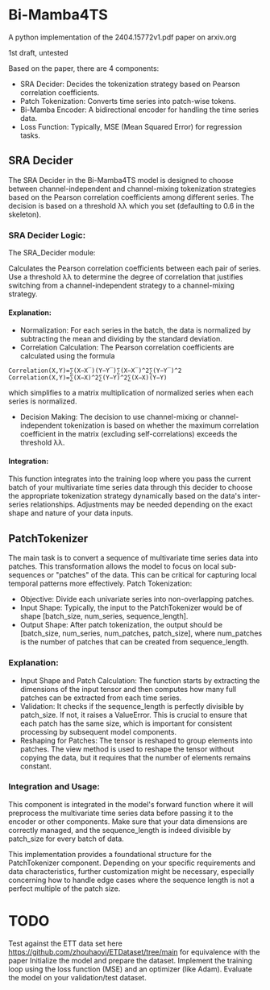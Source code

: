 # Bi-Mamba4TS
A python implementation of the 2404.15772v1.pdf paper on arxiv.org

1st draft, untested

Based on the paper, there are 4 components:

- SRA Decider: Decides the tokenization strategy based on Pearson correlation coefficients.
- Patch Tokenization: Converts time series into patch-wise tokens.
- Bi-Mamba Encoder: A bidirectional encoder for handling the time series data.
- Loss Function: Typically, MSE (Mean Squared Error) for regression tasks.

## SRA Decider

The SRA Decider in the Bi-Mamba4TS model is designed to choose between channel-independent and channel-mixing 
tokenization strategies based on the Pearson correlation coefficients among different series. The decision is 
based on a threshold λλ which you set (defaulting to 0.6 in the skeleton).

### SRA Decider Logic:

The SRA_Decider module:

Calculates the Pearson correlation coefficients between each pair of series.
Use a threshold λλ to determine the degree of correlation that justifies switching from a
channel-independent strategy to a channel-mixing strategy.

#### Explanation:

- Normalization: For each series in the batch, the data is normalized by subtracting the mean and 
dividing by the standard deviation.
- Correlation Calculation: The Pearson correlation coefficients are calculated using the formula
  
```Correlation(X,Y)=∑(X−X‾)(Y−Y‾)∑(X−X‾)^2∑(Y−Y‾)^2```
```Correlation(X,Y)=∑(X−X)^2∑(Y−Y)^2​∑(X−X)(Y−Y)```

​which simplifies to a matrix multiplication of normalized series when each series is normalized.
- Decision Making: The decision to use channel-mixing or channel-independent tokenization is based on whether 
the maximum correlation coefficient in the matrix (excluding self-correlations) exceeds the threshold λλ.

#### Integration:

This function integrates into the training loop where you pass the current batch of your multivariate 
time series data through this decider to choose the appropriate tokenization strategy dynamically based on the 
data's inter-series relationships. Adjustments may be needed depending on the exact shape and nature of your 
data inputs.

## PatchTokenizer

The main task is to convert a sequence of multivariate time series data into patches. 
This transformation allows the model to focus on local sub-sequences or "patches" of the data.
This can be critical for capturing local temporal patterns more effectively.
Patch Tokenization:

- Objective: Divide each univariate series into non-overlapping patches.
- Input Shape: Typically, the input to the PatchTokenizer would be of shape [batch_size, num_series, sequence_length].
- Output Shape: After patch tokenization, the output should be [batch_size, num_series, num_patches, patch_size], 
where num_patches is the number of patches that can be created from sequence_length.

### Explanation:

- Input Shape and Patch Calculation: The function starts by extracting the dimensions of the input tensor and 
then computes how many full patches can be extracted from each time series.
- Validation: It checks if the sequence_length is perfectly divisible by patch_size. If not, it raises a ValueError. 
This is crucial to ensure that each patch has the same size, which is important for consistent processing by 
subsequent model components.
- Reshaping for Patches: The tensor is reshaped to group elements into patches. The view method is used to reshape 
the tensor without copying the data, but it requires that the number of elements remains constant.

### Integration and Usage:

This component is integrated in the model's forward function where it will preprocess the multivariate time series data 
before passing it to the encoder or other components. Make sure that your data dimensions are correctly managed, and 
the sequence_length is indeed divisible by patch_size for every batch of data.

This implementation provides a foundational structure for the PatchTokenizer component. Depending on your specific 
requirements and data characteristics, further customization might be necessary, especially concerning how to 
handle edge cases where the sequence length is not a perfect multiple of the patch size.

# TODO 
Test against the ETT data set here https://github.com/zhouhaoyi/ETDataset/tree/main for equivalence with the paper
Initialize the model and prepare the dataset.
Implement the training loop using the loss function (MSE) and an optimizer (like Adam).
Evaluate the model on your validation/test dataset.
